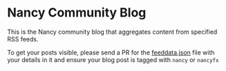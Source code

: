 Nancy Community Blog
=========

This is the Nancy community blog that aggregates content from specified RSS feeds.

To get your posts visible, please send a PR for the [feeddata.json](https://github.com/NancyFx/Nancy.Blog/blob/master/src/Nancy.Blog/feeddata.json) file with your details in it and ensure your blog post is tagged with `nancy` or `nancyfx` 
